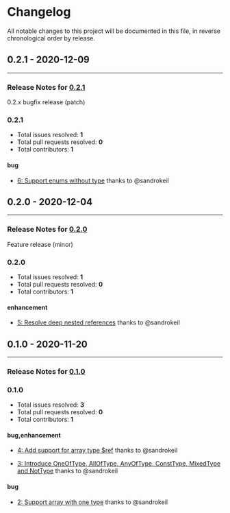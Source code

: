 # Changelog

All notable changes to this project will be documented in this file, in reverse chronological order by release.

## 0.2.1 - 2020-12-09


-----

### Release Notes for [0.2.1](https://github.com/open-code-modeling/json-schema-to-php/milestone/5)

0.2.x bugfix release (patch)

### 0.2.1

- Total issues resolved: **1**
- Total pull requests resolved: **0**
- Total contributors: **1**

#### bug

 - [6: Support enums without type](https://github.com/open-code-modeling/json-schema-to-php/issues/6) thanks to @sandrokeil

## 0.2.0 - 2020-12-04


-----

### Release Notes for [0.2.0](https://github.com/open-code-modeling/json-schema-to-php/milestone/3)

Feature release (minor)

### 0.2.0

- Total issues resolved: **1**
- Total pull requests resolved: **0**
- Total contributors: **1**

#### enhancement

 - [5: Resolve deep nested references](https://github.com/open-code-modeling/json-schema-to-php/issues/5) thanks to @sandrokeil

## 0.1.0 - 2020-11-20


-----

### Release Notes for [0.1.0](https://github.com/open-code-modeling/json-schema-to-php/milestone/1)



### 0.1.0

- Total issues resolved: **3**
- Total pull requests resolved: **0**
- Total contributors: **1**

#### bug,enhancement

 - [4: Add support for array type $ref](https://github.com/open-code-modeling/json-schema-to-php/issues/4) thanks to @sandrokeil

 - [3: Introduce OneOfType, AllOfType, AnyOfType, ConstType, MixedType and NotType](https://github.com/open-code-modeling/json-schema-to-php/issues/3) thanks to @sandrokeil

#### bug

 - [2: Support array with one type](https://github.com/open-code-modeling/json-schema-to-php/issues/2) thanks to @sandrokeil

